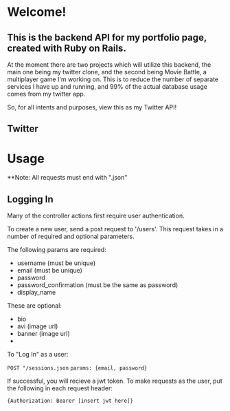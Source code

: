 # Welcome!

## This is the backend API for my portfolio page, created with Ruby on Rails.
At the moment there are two projects which will utilize this backend, the main one being my twitter clone, 
and the second being Movie Battle, a multiplayer game I'm working on. This is to reduce the number of separate services I have up and running,
and 99% of the actual database usage comes from my twitter app.

So, for all intents and purposes, view this as my Twitter API!


## Twitter


# Usage

**Note: All requests must end with ".json"


## Logging In
Many of the controller actions first require user authentication. 

To create a new user, send a post request to '/users'.
This request takes in a number of required and optional parameters.

The following params are required:
- username (must be unique)
- email (must be unique)
- password
- password_confirmation (must be the same as password)
- display_name

These are optional:
- bio
- avi (image url)
- banner (image url)
- 

To "Log In" as a user:

`POST "/sessions.json`
`params: {email, password}`

If successful, you will recieve a jwt token.
To make requests as the user, put the following in each request header:

`{Authorization: Bearer [insert jwt here]} `







